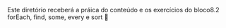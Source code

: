 Este diretório receberá a práica do conteúdo e os exercícios do bloco8.2 forEach, find, some, every e sort :pill:
